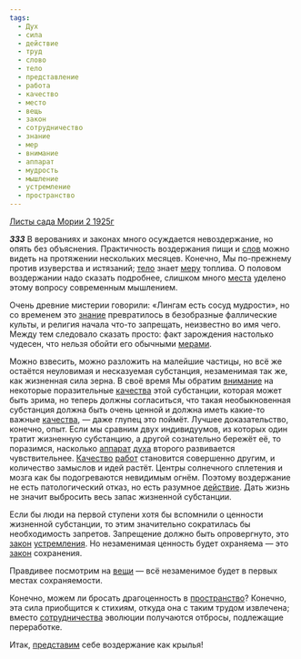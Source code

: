 ```yaml
---
tags:
  - Дух
  - сила
  - действие
  - труд
  - слово
  - тело
  - представление
  - работа
  - качество
  - место
  - вещь
  - закон
  - сотрудничество
  - знание
  - мер
  - внимание
  - аппарат
  - мудрость
  - мышление
  - устремление
  - пространство
---
```


[Листы сада Мории 2 1925г](https://127.0.0.1:4002/agni/1925)

___333___
В верованиях и законах много осуждается невоздержание, но опять без объяснения. Практичность воздержания пищи и [слов](../../../tags/#слово) можно видеть на протяжении нескольких месяцев. Конечно, Мы по-прежнему против изуверства и истязаний; [тело](../../../tags/#тело) знает [меру](../../../tags/#мер) топлива. О половом воздержании надо сказать подробнее, слишком много [места](../../../tags/#[место](../../../tags/#место)) уделено этому вопросу современным мышлением.   

Очень древние мистерии говорили: «Лингам есть сосуд мудрости», но со временем это [знание](../../../tags/#знание) превратилось в безобразные фаллические культы, и религия начала что-то запрещать, неизвестно во имя чего. Между тем следовало сказать просто: факт зарождения настолько чудесен, что нельзя обойти его обычными [мерами](../../../tags/#мер).   

Можно взвесить, можно разложить на малейшие частицы, но всё же остаётся неуловимая и несказуемая субстанция, незаменимая так же, как жизненная сила зерна. В своё время Мы обратим [внимание](../../../tags/#внимание) на некоторые поразительные [качества](../../../tags/#качество) этой субстанции, которая может быть зрима, но теперь должны согласиться, что такая необыкновенная субстанция должна быть очень ценной и должна иметь какие-то важные [качества](../../../tags/#качество), — даже глупец это поймёт. Лучшее доказательство, конечно, опыт. Если мы сравним двух индивидуумов, из которых один тратит жизненную субстанцию, а другой сознательно бережёт её, то поразимся, насколько [аппарат](../../../tags/#аппарат) [духа](../../../tags/#Дух) второго развивается чувствительнее. [Качество](../../../tags/#качество) [работ](../../../tags/#работа) становится совершенно другим, и количество замыслов и идей растёт. Центры солнечного сплетения и мозга как бы подогреваются невидимым огнём. Поэтому воздержание не есть патологический отказ, но есть разумное [действие](../../../tags/#действие). Дать жизнь не значит выбросить весь запас жизненной субстанции.   

Если бы люди на первой ступени хотя бы вспомнили о ценности жизненной субстанции, то этим значительно сократилась бы необходимость запретов. Запрещение должно быть опровергнуто, это [закон](../../../tags/#закон) [устремления](../../../tags/#устремление). Но незаменимая ценность будет охраняема — это [закон](../../../tags/#закон) сохранения.   

Правдивее посмотрим на [вещи](../../../tags/#вещь) — всё незаменимое будет в первых местах сохраняемости.   

Конечно, можем ли бросать драгоценность в [пространство](../../../tags/#пространство)? Конечно, эта сила приобщится к стихиям, откуда она с таким трудом извлечена; вместо [сотрудничества](../../../tags/#сотрудничество) эволюции получаются отбросы, подлежащие переработке.   

Итак, [представим](../../../tags/#представление) себе воздержание как крылья!   

